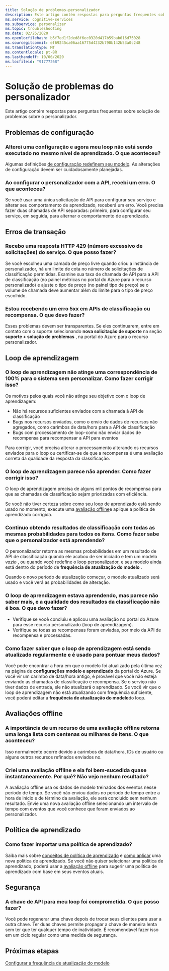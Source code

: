 ```yaml
---
title: Solução de problemas-personalizador
description: Este artigo contém respostas para perguntas frequentes sobre solução de problemas sobre o personalizador.
ms.service: cognitive-services
ms.subservice: personalizer
ms.topic: troubleshooting
ms.date: 02/26/2020
ms.openlocfilehash: b5f7ed1f2ded8f6ec0320d417b59bab016d75028
ms.sourcegitcommit: ef69245ca06aa16775d4232b790b142b53a0c248
ms.translationtype: MT
ms.contentlocale: pt-BR
ms.lasthandoff: 10/06/2020
ms.locfileid: "91777268"
---
```

# <a name="personalizer-troubleshooting"></a>Solução de problemas do personalizador

Este artigo contém respostas para perguntas frequentes sobre solução de problemas sobre o personalizador.

## <a name="configuration-issues"></a>Problemas de configuração

### <a name="i-changed-a-configuration-setting-and-now-my-loop-isnt-performing-at-the-same-learning-level-what-happened"></a>Alterei uma configuração e agora meu loop não está sendo executado no mesmo nível de aprendizado. O que aconteceu?

Algumas definições [de configuração redefinem seu modelo](how-to-settings.md#settings-that-include-resetting-the-model). As alterações de configuração devem ser cuidadosamente planejadas.

### <a name="when-configuring-personalizer-with-the-api-i-received-an-error-what-happened"></a>Ao configurar o personalizador com a API, recebi um erro. O que aconteceu?

Se você usar uma única solicitação de API para configurar seu serviço e alterar seu comportamento de aprendizado, receberá um erro. Você precisa fazer duas chamadas de API separadas: primeiro, para configurar seu serviço, em seguida, para alternar o comportamento de aprendizado.

## <a name="transaction-errors"></a>Erros de transação

### <a name="i-get-an-http-429-too-many-requests-response-from-the-service-what-can-i-do"></a>Recebo uma resposta HTTP 429 (número excessivo de solicitações) do serviço. O que posso fazer?

Se você escolheu uma camada de preço livre quando criou a instância de personalizador, há um limite de cota no número de solicitações de classificação permitidas. Examine sua taxa de chamada de API para a API de classificação (no painel métricas no portal do Azure para o recurso personalizado) e ajuste o tipo de preço (no painel tipo de preço) se o volume de chamada deve aumentar além do limite para o tipo de preço escolhido.

### <a name="im-getting-a-5xx-error-on-rank-or-reward-apis-what-should-i-do"></a>Estou recebendo um erro 5xx em APIs de classificação ou recompensa. O que devo fazer?

Esses problemas devem ser transparentes. Se eles continuarem, entre em contato com o suporte selecionando **nova solicitação de suporte** na seção **suporte + solução de problemas** , na portal do Azure para o recurso personalizador.

## <a name="learning-loop"></a>Loop de aprendizagem

### <a name="the-learning-loop-doesnt-attain-a-100-match-to-the-system-without-personalizer-how-do-i-fix-this"></a>O loop de aprendizagem não atinge uma correspondência de 100% para o sistema sem personalizar. Como fazer corrigir isso?

Os motivos pelos quais você não atinge seu objetivo com o loop de aprendizagem:
* Não há recursos suficientes enviados com a chamada à API de classificação
* Bugs nos recursos enviados, como o envio de dados de recursos não agregados, como carimbos de data/hora para a API de classificação
* Bugs com processamento de loop-como não enviar dados de recompensa para recompensar a API para eventos

Para corrigir, você precisa alterar o processamento alterando os recursos enviados para o loop ou certificar-se de que a recompensa é uma avaliação correta da qualidade da resposta da classificação.

### <a name="the-learning-loop-doesnt-seem-to-learn-how-do-i-fix-this"></a>O loop de aprendizagem parece não aprender. Como fazer corrigir isso?

O loop de aprendizagem precisa de alguns mil pontos de recompensa para que as chamadas de classificação sejam priorizadas com eficiência.

Se você não tiver certeza sobre como seu loop de aprendizado está sendo usado no momento, execute uma [avaliação offline](concepts-offline-evaluation.md)e aplique a política de aprendizado corrigida.

### <a name="i-keep-getting-rank-results-with-all-the-same-probabilities-for-all-items-how-do-i-know-personalizer-is-learning"></a>Continuo obtendo resultados de classificação com todas as mesmas probabilidades para todos os itens. Como fazer sabe que o personalizador está aprendendo?

O personalizador retorna as mesmas probabilidades em um resultado de API de classificação quando ele acabou de ser iniciado e tem um modelo _vazio_ , ou quando você redefine o loop personalizador, e seu modelo ainda está dentro do período de **frequência de atualização do modelo** .

Quando o novo período de atualização começar, o modelo atualizado será usado e você verá as probabilidades de alteração.

### <a name="the-learning-loop-was-learning-but-seems-to-not-learn-anymore-and-the-quality-of-the-rank-results-isnt-that-good-what-should-i-do"></a>O loop de aprendizagem estava aprendendo, mas parece não saber mais, e a qualidade dos resultados da classificação não é boa. O que devo fazer?

* Verifique se você concluiu e aplicou uma avaliação no portal do Azure para esse recurso personalizado (loop de aprendizagem).
* Verifique se todas as recompensas foram enviadas, por meio da API de recompensa e processadas.

### <a name="how-do-i-know-that-the-learning-loop-is-getting-updated-regularly-and-is-used-to-score-my-data"></a>Como fazer saber que o loop de aprendizagem está sendo atualizado regularmente e é usado para pontuar meus dados?

Você pode encontrar a hora em que o modelo foi atualizado pela última vez na página de **configurações modelo e aprendizado** da portal do Azure. Se você vir um carimbo de data/hora antigo, é provável que você não esteja enviando as chamadas de classificação e recompensa. Se o serviço não tiver dados de entrada, ele não atualizará o aprendizado. Se você vir que o loop de aprendizagem não está atualizando com frequência suficiente, você poderá editar a **frequência de atualização do modelo**do loop.

## <a name="offline-evaluations"></a>Avaliações offline

### <a name="an-offline-evaluations-feature-importance-returns-a-long-list-with-hundreds-or-thousands-of-items-what-happened"></a>A importância de um recurso de uma avaliação offline retorna uma longa lista com centenas ou milhares de itens. O que aconteceu?

Isso normalmente ocorre devido a carimbos de data/hora, IDs de usuário ou alguns outros recursos refinados enviados no.

### <a name="i-created-an-offline-evaluation-and-it-succeeded-almost-instantly-why-is-that-i-dont-see-any-results"></a>Criei uma avaliação offline e ela foi bem-sucedida quase instantaneamente. Por quê? Não vejo nenhum resultado?

A avaliação offline usa os dados de modelo treinados dos eventos nesse período de tempo. Se você não enviou dados no período de tempo entre a hora de início e de término da avaliação, ele será concluído sem nenhum resultado. Envie uma nova avaliação offline selecionando um intervalo de tempo com eventos que você conhece que foram enviados ao personalizador.

## <a name="learning-policy"></a>Política de aprendizado

### <a name="how-do-i-import-a-learning-policy"></a>Como fazer importar uma política de aprendizado?

Saiba mais sobre [conceitos de política de aprendizado](concept-active-learning.md#understand-learning-policy-settings) e [como aplicar](how-to-manage-model.md) uma nova política de aprendizado. Se você não quiser selecionar uma política de aprendizado, poderá usar a [avaliação offline](how-to-offline-evaluation.md) para sugerir uma política de aprendizado com base em seus eventos atuais.


## <a name="security"></a>Segurança

### <a name="the-api-key-for-my-loop-has-been-compromised-what-can-i-do"></a>A chave de API para meu loop foi comprometida. O que posso fazer?

Você pode regenerar uma chave depois de trocar seus clientes para usar a outra chave. Ter duas chaves permite propagar a chave de maneira lenta sem ter que ter qualquer tempo de inatividade. É recomendável fazer isso em um ciclo regular como uma medida de segurança.


## <a name="next-steps"></a>Próximas etapas

[Configurar a frequência de atualização do modelo](how-to-settings.md#model-update-frequency)